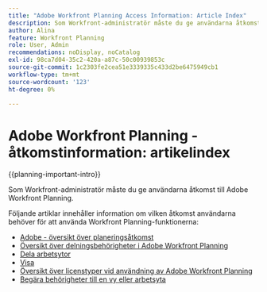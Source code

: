 ```yaml
---
title: "Adobe Workfront Planning Access Information: Article Index"
description: Som Workfront-administratör måste du ge användarna åtkomst till Adobe Workfront Planning. Följande artiklar innehåller information om vilken åtkomst användarna behöver för att använda Workfront Planning samt hur de begär och beviljar behörigheter när användarna inte har tillgång till dem.
author: Alina
feature: Workfront Planning
role: User, Admin
recommendations: noDisplay, noCatalog
exl-id: 98ca7d04-35c2-420a-a87c-50c00939853c
source-git-commit: 1c2303fe2cea51e3339335c433d2be6475949cb1
workflow-type: tm+mt
source-wordcount: '123'
ht-degree: 0%

---
```



# Adobe Workfront Planning - åtkomstinformation: artikelindex

{{planning-important-intro}}

Som Workfront-administratör måste du ge användarna åtkomst till Adobe Workfront Planning.

Följande artiklar innehåller information om vilken åtkomst användarna behöver för att använda Workfront Planning-funktionerna:

* [Adobe - översikt över planeringsåtkomst](/help/quicksilver/planning/access/access-overview.md)
* [Översikt över delningsbehörigheter i Adobe Workfront Planning](/help/quicksilver/planning/access/sharing-permissions-overview.md)
* [Dela arbetsytor](/help/quicksilver/planning/access/share-workspaces.md)
* [Visa](/help/quicksilver/planning/access/share-views.md)
* [Översikt över licenstyper vid användning av Adobe Workfront Planning](/help/quicksilver/planning/access/license-type-overview.md)
* [Begära behörigheter till en vy eller arbetsyta](/help/quicksilver/planning/access/request-permissions.md)


